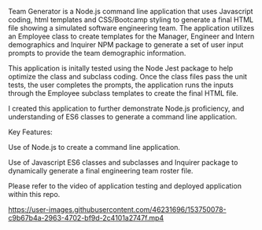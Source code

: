 
Team Generator is a Node.js command line application that uses Javascript coding, html templates and CSS/Bootcamp styling to generate a final HTML file showing a simulated software engineering team. The application utilizes an Employee class to create templates for the Manager, Engineer and Intern demographics and Inquirer NPM package to generate a set of user input prompts to provide the team demographic information.

This application is initally tested using the Node Jest package to help optimize the class and subclass coding. Once the class files pass the unit tests, the user completes the prompts, the application runs the inputs through the Employee subclass templates to create the final HTML file.

I created this application to further demonstrate Node.js proficiency, and understanding of ES6 classes to generate a command line application.

Key Features:

Use of Node.js to create a command line application.

Use of Javascript ES6 classes and subclasses and Inquirer package to dynamically generate a final engineering team roster file.

Please refer to the video of application testing and deployed application within this repo.



https://user-images.githubusercontent.com/46231696/153750078-c9b67b4a-2963-4702-bf9d-2c4101a2747f.mp4

